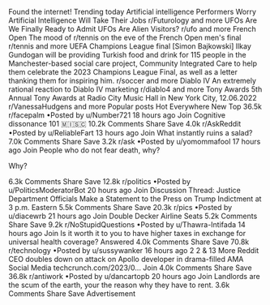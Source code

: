 Found the internet!
Trending today
Artificial intelligence
Performers Worry Artificial Intelligence Will Take Their Jobs
r/Futurology and more
UFOs
Are We Finally Ready to Admit UFOs Are Alien Visitors?
r/ufo and more
French Open
The mood of r/tennis on the eve of the French Open men's final
r/tennis and more
UEFA Champions League final
[Simon Bajkowski] Ilkay Gundogan will be providing Turkish food and drink for 115 people in the Manchester-based social care project, Community Integrated Care to help them celebrate the 2023 Champions League Final, as well as a letter thanking them for inspiring him.
r/soccer and more
Diablo IV
An extremely rational reaction to Diablo IV marketing
r/diablo4 and more
Tony Awards
5th Annual Tony Awards at Radio City Music Hall in New York City, 12.06.2022
r/VanessaHudgens and more
Popular posts
Hot
Everywhere
New
Top
36.5k
r/facepalm
•Posted by
u/Number721
18 hours ago
Join
Cognitive dissonance 101
 🇲​🇮​🇸​🇨​
10.2k Comments
Share
Save
4.0k
r/AskReddit
•Posted by
u/ReliableFart
13 hours ago
Join
What instantly ruins a salad?
7.0k Comments
Share
Save
3.2k
r/ask
•Posted by
u/yomommafool
17 hours ago
Join
People who do not fear death, why?

Why?

6.3k Comments
Share
Save
12.8k
r/politics
•Posted by
u/PoliticsModeratorBot
20 hours ago
Join
Discussion Thread: Justice Department Officials Make a Statement to the Press on Trump Indictment at 3 p.m. Eastern
5.5k Comments
Share
Save
20.3k
r/pics
•Posted by
u/diacewrb
21 hours ago
Join
Double Decker Airline Seats
5.2k Comments
Share
Save
9.2k
r/NoStupidQuestions
•Posted by
u/Thawra-Intifada
14 hours ago
Join
Is it worth it to you to have higher taxes in exchange for universal health coverage?
Answered
4.0k Comments
Share
Save
70.8k
r/technology
•Posted by
u/sussywanker
16 hours ago
2
2
& 13 More
Reddit CEO doubles down on attack on Apollo developer in drama-filled AMA
Social Media
techcrunch.com/2023/0...
Join
4.0k Comments
Share
Save
36.8k
r/antiwork
•Posted by
u/dancartopb
20 hours ago
Join
Landlords are the scum of the earth, your the reason why they have to rent.
3.6k Comments
Share
Save
Advertisement
